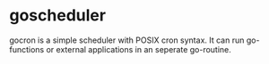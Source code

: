# goscheduler

gocron is a simple scheduler with POSIX cron syntax.
It can run go-functions or external applications in an seperate go-routine.
